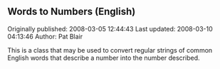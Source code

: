 ## Words to Numbers (English)

Originally published: 2008-03-05 12:44:43
Last updated: 2008-03-10 04:13:46
Author: Pat Blair

This is a class that may be used to convert regular strings of common English words that describe a number into the number described.